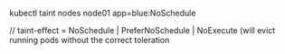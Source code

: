 kubectl taint nodes node01 app=blue:NoSchedule

// taint-effect = NoSchedule | PreferNoSchedule | NoExecute (will evict running pods without the correct toleration
